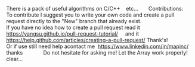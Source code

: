 There is a pack of useful algorithms on C/C++    etc...       
Contributions:  
To contribute I suggest you to write your own code and create a pull request directly to the "New" branch that already exist.              
If you have no idea how to create a pull request read it       https://yangsu.github.io/pull-request-tutorial/     and it         https://help.github.com/articles/creating-a-pull-request/
Thank's!                                  
Or if use still need help acontact me  https://www.linkedin.com/in/mapinc/ thanks              Do not hesitate for asking me!
Let the Array work properly! clear...
